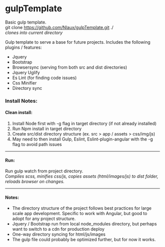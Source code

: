 # gulpTemplate
Basic gulp template.
<br />
git clone https://github.com/Nlaux/gulpTemplate.git ./
<br />
<em>clones into current directory</em>

Gulp template to serve a base for future projects. Includes the following plugins / features:
<ul>
  <li>Jquery</li>
  <li>Bootstrap</li>
  <li>Browsersync (serving from both src and dist directories)</li>
  <li>Jquery Uglify</li>
  <li>Es Lint (for finding code issues)</li>
  <li>Css Minifier</li>
  <li>Directory sync</li>
</ul>
  
<h3>Install Notes:</h3>
<h4>Clean install:</h4>
 <ol>
  <li>Install Node first with -g flag in target directory (if not already installed)</li>
  <li>Run Npm install in target directory</li>
  <li>Create src/dist directory structure (ex. src > app / assets > css/img/js)</li>
  <li>May need to then install Gulp, Eslint, Eslint-plugin-angular with the -g flag to avoid path issues</li>
 </ol>
 
 <hr />
 <h4>Run:</h4>
    Run gulp watch from project directory. 
    <br />
    <em>Compiles scss, minifies css/js, copies assets (html/images/js) to dist folder, reloads browser on changes.</em>

<hr />
<h4>Notes:</h4>
  <ul>
    <li>The directory structure of the project follows best practices for large scale app development. Specific to work with Angular, but good to adopt for any project structure.</li>
    <li>Jquery / Bootstrap run from local node_modules directory, but perhaps want to switch to a cdn for production deploy</li>
    <li>One-way directory syncing for html/js/images</li>
  <li>The gulp file could probably be optimized further, but for now it works.</li>
